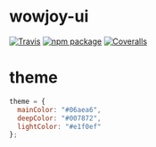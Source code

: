 # wowjoy-ui

[![Travis][build-badge]][build]
[![npm package][npm-badge]][npm]
[![Coveralls][coveralls-badge]][coveralls]

# theme

```javascript
theme = {
  mainColor: "#06aea6",
  deepColor: "#007872",
  lightColor: "#e1f0ef"
};
```

[build-badge]: https://img.shields.io/travis/user/repo/master.png?style=flat-square
[build]: https://travis-ci.org/user/repo
[npm-badge]: https://img.shields.io/npm/v/wowjoy-ui.png?style=flat-square
[npm]: https://www.npmjs.com/package/wowjoy-ui
[coveralls-badge]: https://img.shields.io/coveralls/user/repo/master.png?style=flat-square
[coveralls]: https://coveralls.io/github/user/repo
